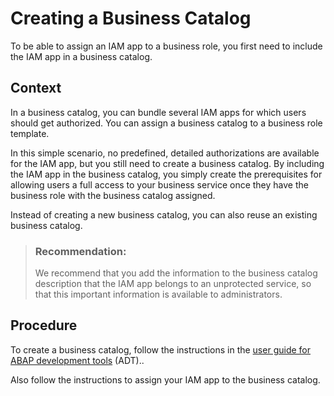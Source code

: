 <!-- loio42c6a55947fe4bc89bd63b0f50b54c8a -->

# Creating a Business Catalog

To be able to assign an IAM app to a business role, you first need to include the IAM app in a business catalog.



## Context

In a business catalog, you can bundle several IAM apps for which users should get authorized. You can assign a business catalog to a business role template.

In this simple scenario, no predefined, detailed authorizations are available for the IAM app, but you still need to create a business catalog. By including the IAM app in the business catalog, you simply create the prerequisites for allowing users a full access to your business service once they have the business role with the business catalog assigned.

Instead of creating a new business catalog, you can also reuse an existing business catalog.

> ### Recommendation:  
> We recommend that you add the information to the business catalog description that the IAM app belongs to an unprotected service, so that this important information is available to administrators.



<a name="loio42c6a55947fe4bc89bd63b0f50b54c8a__steps_pjb_hfz_ylb"/>

## Procedure

To create a business catalog, follow the instructions in the [user guide for ABAP development tools](https://help.sap.com/docs/abap-cloud/abap-development-tools-user-guide) \(ADT\)..

Also follow the instructions to assign your IAM app to the business catalog.


